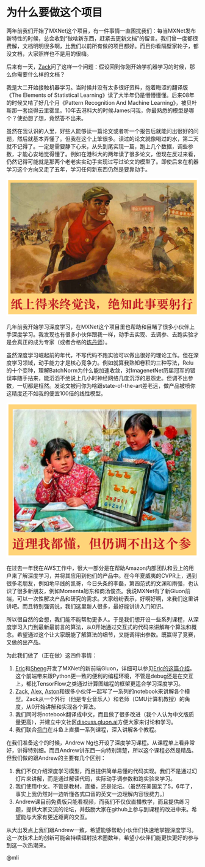 # 为什么要做这个项目

两年前我们开始了MXNet这个项目，有一件事情一直困扰我们：每当MXNet发布新特性的时候，总会收到“做啥新东西，赶紧去更新文档”的留言。我们曾一度都很费解，文档明明很多啊，比我们以前所有做的项目都好。而且你看隔壁家轮子，都没文档，大家照样也不是用的很嗨。

后来有一天，[Zack](http://zacklipton.com/)问了这样一个问题：假设回到你刚开始学机器学习的时候，那么你需要什么样的文档？

我是大二开始接触机器学习。当时候并没有太多很好资料，抱着晦涩的翻译版《The Elements of Statistical Learning》读了大半年仍是懵懵懂懂。后来08年的时候又啃了好几个月《Pattern Recognition And Machine Learning》，被贝叶斯那一套绕得云里雾里。10年去港科大的时候James问我，你最熟悉的模型是哪个？使劲想了想，竟然答不出来。

虽然在我认识的人里，好些人能够读一篇论文或者听一个报告后就能问出很好的问题，然后就基本弄懂了。但我在这个上笨很多。读过的论文就像喝过的水，第二天就不记得了。一定是需要静下心来，从头到尾实现一篇，跑上几个数据，调些参数，才能心安地觉得懂了。例如在港科大的两年读了很多论文，但现在反过来看，仍然记得可能就是那两个老老实实动手实现过写过论文的模型了。即使后来在机器学习这个方向又走了五年，学习任何新东西仍然是要靠动手。

![](../img/why1.png)

几年前我开始学习深度学习，在MXNet这个项目里也帮助和目睹了很多小伙伴上手深度学习。我发现也有很多小伙伴跟我一样，动手去实现、去调参、去跑实验才是会真正的成为专家（或者合格的[炼丹师](https://zhuanlan.zhihu.com/p/23781756)）。

虽然深度学习崛起前的年代，不写代码不跑实验可以做出很好的理论工作。但在深度学习领域，动手能力才是核心竞争力。例如就算我熟知卷积的三种写法，Relu的十个变种，理解BatchNorm为什么能加速收敛，对ImagenetNet历届冠军的错误率随手拈来，能滔滔不绝说上几小时神经网络几度沉浮的恩怨史。但调不出参数，一切都是枉然。发论文被问你为啥跟state-of-the-art差老远，做产品被喷你这精度还不如我的便宜100倍的线性模型。

![](../img/why2.png)

在过去一年我在AWS工作中，很大一部分是在帮助Amazon内部团队和云上的用户来了解深度学习，并将其应用到他们的产品中。在今年夏威夷的CVPR上，遇到很多老朋友，例如地平线的凯哥，今日头条的李磊，第四范式的文渊和雨强，也认识了很多新朋友，例如Momenta旭东和商汤俊杰。我说MXNet有了新Gluon前端，可以一次性解决产品和研究的需求。大家纷纷表示，好啊好啊，来我们这里讲讲吧。而且特别强调说，我们这里新人很多，最好能讲讲入门知识。

所以很自然的会想，我们能不能帮助更多人。于是我们想开设一些系列课程，从深度学习入门到最新最前言的算法，从0开始通过交互式的代码来讲解每个算法和概念。希望通过这个让大家既能了解算法的细节，又能调得出参数。既赢得了竞赛，又做的出产品。

为此我们做了（正在做）这四件事情：

1. [Eric](https://github.com/piiswrong)和[Sheng](https://github.com/szha)开发了MXNet的新前端Gluon，详细可以参见[Eric的这篇介绍](https://zhuanlan.zhihu.com/p/28648399)。这个前端带来跟Python更一致的便利的编程环境，不管是debug还是在交互上，都比TensorFlow之类通过计算图编程的框架更适合学习深度学习。
2. [Zack](https://github.com/zackchase), [Alex](https://alex.smola.org/), [Aston](https://github.com/astonzhang)和很多小伙伴一起写了一系列的notebook来讲解各个模型。Zack从一个外行（他是专业音乐人）和老师（CMU计算机教授）的角度，从0开始讲解和实现各个算法。
3. 我们同时将notebook翻译成中文，而且做了很多改进（我个人认为中文版质量更高），并建立中文社区[discuss.gluon.ai](http://discuss.gluon.ai)方便大家来讨论和学习。
4. 我们联合[将门](http://www.thejiangmen.com/)在斗鱼上直播一系列课程，深入讲解各个教程。

在我们准备这个的时候，Andrew Ng也开设了深度学习课程。从课程单上看非常好，讲得特别细。而且Andrew讲东西一向特别清楚，所以这个课程必然是精品。但我们做的跟Andrew的主要有几个区别：

1. 我们不仅介绍深度学习模型，而且提供简单易懂的代码实现。我们不是通过幻灯片来讲解，而是通过解读代码，实际动手调参数和跑实验来学习。
2. 我们使用中文。不管是教材，直播，还是论坛。（虽然在美国呆了5，6年了，事实上我仍然对一边听懂各式口音的英文一边理解内容很费力。）
3. Andrew课目前免费版只能看视频，而我们不仅仅直播教学，而且提供练习题，提供大家交流的论坛，并鼓励大家在github上参与到课程的改进中来。希望能与大家有更近距离的交互。

从大出发点上我们跟Andrew一致，希望能够帮助小伙伴们快速地掌握深度学习。这一次技术上的创新可能会持续辐射技术圈数年，希望小伙伴们能更快更好的参与到这一次热潮来。

@mli
